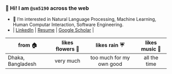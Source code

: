 



### 👋  Hi! I am `@sm5190` across the web 
- 👀 I’m interested in Natural Language Processing, Machine Learning, Human Computar Interaction, Software Engineering.
- | [LinkedIn](https://www.linkedin.com/in/shutonu-mitra/)  | [Resume](https://github.com/sm5190/Resume/blob/main/Shutonu_Mitra_Resume.pdf) | [Google Scholar](https://scholar.google.com/citations?hl=en&user=zTwiYZoAAAAJ)  |

|      from 🏠     |   likes flowers 💐 |       likes rain ☔      |    likes music 🎵      | 
|------------------|:-------------------:|:------------------------:|:-----------------------:|
| Dhaka, Bangladesh|     very much       | too much for my own good |     all the time


